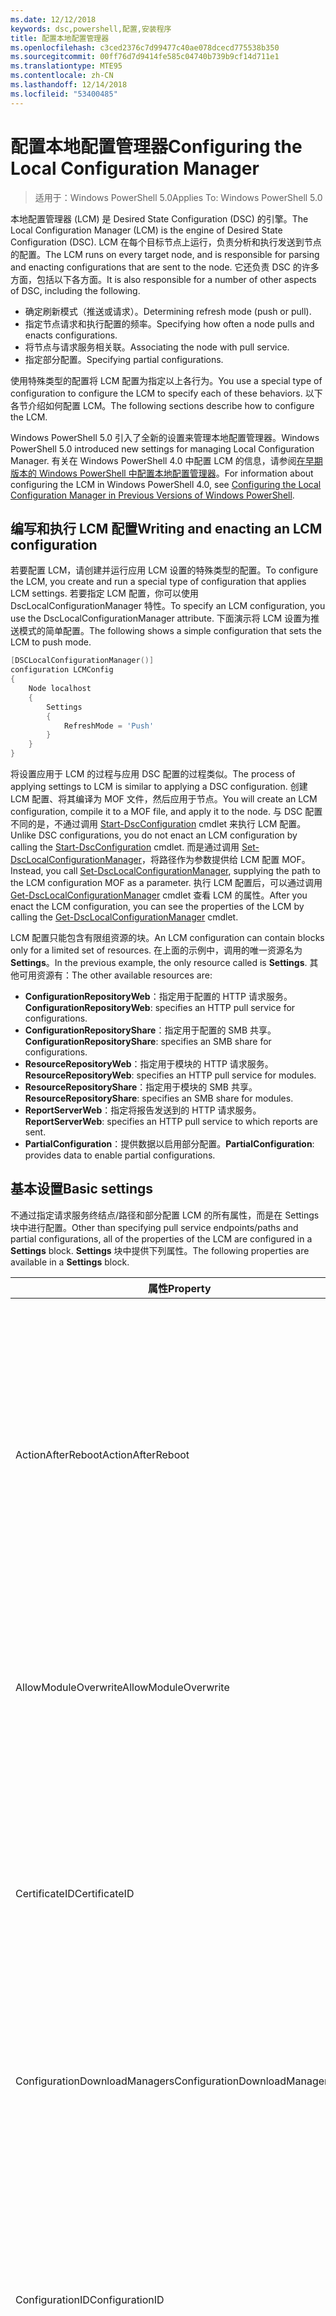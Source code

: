 ```yaml
---
ms.date: 12/12/2018
keywords: dsc,powershell,配置,安装程序
title: 配置本地配置管理器
ms.openlocfilehash: c3ced2376c7d99477c40ae078dcecd775538b350
ms.sourcegitcommit: 00ff76d7d9414fe585c04740b739b9cf14d711e1
ms.translationtype: MTE95
ms.contentlocale: zh-CN
ms.lasthandoff: 12/14/2018
ms.locfileid: "53400485"
---
```

# <a name="configuring-the-local-configuration-manager"></a><span data-ttu-id="1a085-103">配置本地配置管理器</span><span class="sxs-lookup"><span data-stu-id="1a085-103">Configuring the Local Configuration Manager</span></span>

> <span data-ttu-id="1a085-104">适用于：Windows PowerShell 5.0</span><span class="sxs-lookup"><span data-stu-id="1a085-104">Applies To: Windows PowerShell 5.0</span></span>

<span data-ttu-id="1a085-105">本地配置管理器 (LCM) 是 Desired State Configuration (DSC) 的引擎。</span><span class="sxs-lookup"><span data-stu-id="1a085-105">The Local Configuration Manager (LCM) is the engine of Desired State Configuration (DSC).</span></span>
<span data-ttu-id="1a085-106">LCM 在每个目标节点上运行，负责分析和执行发送到节点的配置。</span><span class="sxs-lookup"><span data-stu-id="1a085-106">The LCM runs on every target node, and is responsible for parsing and enacting configurations that are sent to the node.</span></span>
<span data-ttu-id="1a085-107">它还负责 DSC 的许多方面，包括以下各方面。</span><span class="sxs-lookup"><span data-stu-id="1a085-107">It is also responsible for a number of other aspects of DSC, including the following.</span></span>

- <span data-ttu-id="1a085-108">确定刷新模式（推送或请求）。</span><span class="sxs-lookup"><span data-stu-id="1a085-108">Determining refresh mode (push or pull).</span></span>
- <span data-ttu-id="1a085-109">指定节点请求和执行配置的频率。</span><span class="sxs-lookup"><span data-stu-id="1a085-109">Specifying how often a node pulls and enacts configurations.</span></span>
- <span data-ttu-id="1a085-110">将节点与请求服务相关联。</span><span class="sxs-lookup"><span data-stu-id="1a085-110">Associating the node with pull service.</span></span>
- <span data-ttu-id="1a085-111">指定部分配置。</span><span class="sxs-lookup"><span data-stu-id="1a085-111">Specifying partial configurations.</span></span>

<span data-ttu-id="1a085-112">使用特殊类型的配置将 LCM 配置为指定以上各行为。</span><span class="sxs-lookup"><span data-stu-id="1a085-112">You use a special type of configuration to configure the LCM to specify each of these behaviors.</span></span>
<span data-ttu-id="1a085-113">以下各节介绍如何配置 LCM。</span><span class="sxs-lookup"><span data-stu-id="1a085-113">The following sections describe how to configure the LCM.</span></span>

<span data-ttu-id="1a085-114">Windows PowerShell 5.0 引入了全新的设置来管理本地配置管理器。</span><span class="sxs-lookup"><span data-stu-id="1a085-114">Windows PowerShell 5.0 introduced new settings for managing Local Configuration Manager.</span></span>
<span data-ttu-id="1a085-115">有关在 Windows PowerShell 4.0 中配置 LCM 的信息，请参阅[在早期版本的 Windows PowerShell 中配置本地配置管理器](metaconfig4.md)。</span><span class="sxs-lookup"><span data-stu-id="1a085-115">For information about configuring the LCM in Windows PowerShell 4.0, see [Configuring the Local Configuration Manager in Previous Versions of Windows PowerShell](metaconfig4.md).</span></span>

## <a name="writing-and-enacting-an-lcm-configuration"></a><span data-ttu-id="1a085-116">编写和执行 LCM 配置</span><span class="sxs-lookup"><span data-stu-id="1a085-116">Writing and enacting an LCM configuration</span></span>

<span data-ttu-id="1a085-117">若要配置 LCM，请创建并运行应用 LCM 设置的特殊类型的配置。</span><span class="sxs-lookup"><span data-stu-id="1a085-117">To configure the LCM, you create and run a special type of configuration that applies LCM settings.</span></span>
<span data-ttu-id="1a085-118">若要指定 LCM 配置，你可以使用 DscLocalConfigurationManager 特性。</span><span class="sxs-lookup"><span data-stu-id="1a085-118">To specify an LCM configuration, you use the DscLocalConfigurationManager attribute.</span></span>
<span data-ttu-id="1a085-119">下面演示将 LCM 设置为推送模式的简单配置。</span><span class="sxs-lookup"><span data-stu-id="1a085-119">The following shows a simple configuration that sets the LCM to push mode.</span></span>

```powershell
[DSCLocalConfigurationManager()]
configuration LCMConfig
{
    Node localhost
    {
        Settings
        {
            RefreshMode = 'Push'
        }
    }
}
```

<span data-ttu-id="1a085-120">将设置应用于 LCM 的过程与应用 DSC 配置的过程类似。</span><span class="sxs-lookup"><span data-stu-id="1a085-120">The process of applying settings to LCM is similar to applying a DSC configuration.</span></span>
<span data-ttu-id="1a085-121">创建 LCM 配置、将其编译为 MOF 文件，然后应用于节点。</span><span class="sxs-lookup"><span data-stu-id="1a085-121">You will create an LCM configuration, compile it to a MOF file, and apply it to the node.</span></span>
<span data-ttu-id="1a085-122">与 DSC 配置不同的是，不通过调用 [Start-DscConfiguration](/powershell/module/psdesiredstateconfiguration/start-dscconfiguration) cmdlet 来执行 LCM 配置。</span><span class="sxs-lookup"><span data-stu-id="1a085-122">Unlike DSC configurations, you do not enact an LCM configuration by calling the [Start-DscConfiguration](/powershell/module/psdesiredstateconfiguration/start-dscconfiguration) cmdlet.</span></span>
<span data-ttu-id="1a085-123">而是通过调用 [Set-DscLocalConfigurationManager](/powershell/module/PSDesiredStateConfiguration/Set-DscLocalConfigurationManager)，将路径作为参数提供给 LCM 配置 MOF。</span><span class="sxs-lookup"><span data-stu-id="1a085-123">Instead, you call [Set-DscLocalConfigurationManager](/powershell/module/PSDesiredStateConfiguration/Set-DscLocalConfigurationManager), supplying the path to the LCM configuration MOF as a parameter.</span></span>
<span data-ttu-id="1a085-124">执行 LCM 配置后，可以通过调用 [Get-DscLocalConfigurationManager](/powershell/module/PSDesiredStateConfiguration/Get-DscLocalConfigurationManager) cmdlet 查看 LCM 的属性。</span><span class="sxs-lookup"><span data-stu-id="1a085-124">After you enact the LCM configuration, you can see the properties of the LCM by calling the [Get-DscLocalConfigurationManager](/powershell/module/PSDesiredStateConfiguration/Get-DscLocalConfigurationManager) cmdlet.</span></span>

<span data-ttu-id="1a085-125">LCM 配置只能包含有限组资源的块。</span><span class="sxs-lookup"><span data-stu-id="1a085-125">An LCM configuration can contain blocks only for a limited set of resources.</span></span>
<span data-ttu-id="1a085-126">在上面的示例中，调用的唯一资源名为 **Settings**。</span><span class="sxs-lookup"><span data-stu-id="1a085-126">In the previous example, the only resource called is **Settings**.</span></span>
<span data-ttu-id="1a085-127">其他可用资源有：</span><span class="sxs-lookup"><span data-stu-id="1a085-127">The other available resources are:</span></span>

* <span data-ttu-id="1a085-128">**ConfigurationRepositoryWeb**：指定用于配置的 HTTP 请求服务。</span><span class="sxs-lookup"><span data-stu-id="1a085-128">**ConfigurationRepositoryWeb**: specifies an HTTP pull service for configurations.</span></span>
* <span data-ttu-id="1a085-129">**ConfigurationRepositoryShare**：指定用于配置的 SMB 共享。</span><span class="sxs-lookup"><span data-stu-id="1a085-129">**ConfigurationRepositoryShare**: specifies an SMB share for configurations.</span></span>
* <span data-ttu-id="1a085-130">**ResourceRepositoryWeb**：指定用于模块的 HTTP 请求服务。</span><span class="sxs-lookup"><span data-stu-id="1a085-130">**ResourceRepositoryWeb**: specifies an HTTP pull service for modules.</span></span>
* <span data-ttu-id="1a085-131">**ResourceRepositoryShare**：指定用于模块的 SMB 共享。</span><span class="sxs-lookup"><span data-stu-id="1a085-131">**ResourceRepositoryShare**: specifies an SMB share for modules.</span></span>
* <span data-ttu-id="1a085-132">**ReportServerWeb**：指定将报告发送到的 HTTP 请求服务。</span><span class="sxs-lookup"><span data-stu-id="1a085-132">**ReportServerWeb**: specifies an HTTP pull service to which reports are sent.</span></span>
* <span data-ttu-id="1a085-133">**PartialConfiguration**：提供数据以启用部分配置。</span><span class="sxs-lookup"><span data-stu-id="1a085-133">**PartialConfiguration**: provides data to enable partial configurations.</span></span>

## <a name="basic-settings"></a><span data-ttu-id="1a085-134">基本设置</span><span class="sxs-lookup"><span data-stu-id="1a085-134">Basic settings</span></span>

<span data-ttu-id="1a085-135">不通过指定请求服务终结点/路径和部分配置 LCM 的所有属性，而是在 Settings 块中进行配置。</span><span class="sxs-lookup"><span data-stu-id="1a085-135">Other than specifying pull service endpoints/paths and partial configurations, all of the properties of the LCM are configured in a **Settings** block.</span></span>
<span data-ttu-id="1a085-136">**Settings** 块中提供下列属性。</span><span class="sxs-lookup"><span data-stu-id="1a085-136">The following properties are available in a **Settings** block.</span></span>

|  <span data-ttu-id="1a085-137">属性</span><span class="sxs-lookup"><span data-stu-id="1a085-137">Property</span></span>  |  <span data-ttu-id="1a085-138">类型</span><span class="sxs-lookup"><span data-stu-id="1a085-138">Type</span></span>  |  <span data-ttu-id="1a085-139">说明</span><span class="sxs-lookup"><span data-stu-id="1a085-139">Description</span></span>   |
|----------- |------- |--------------- |
| <span data-ttu-id="1a085-140">ActionAfterReboot</span><span class="sxs-lookup"><span data-stu-id="1a085-140">ActionAfterReboot</span></span>| <span data-ttu-id="1a085-141">字符串</span><span class="sxs-lookup"><span data-stu-id="1a085-141">string</span></span>| <span data-ttu-id="1a085-142">指定在应用配置期间重启后进行什么操作。</span><span class="sxs-lookup"><span data-stu-id="1a085-142">Specifies what happens after a reboot during the application of a configuration.</span></span> <span data-ttu-id="1a085-143">可取值为 __ContinueConfiguration__ 和 __StopConfiguration__。</span><span class="sxs-lookup"><span data-stu-id="1a085-143">The possible values are __"ContinueConfiguration"__ and __"StopConfiguration"__.</span></span> <ul><li> <span data-ttu-id="1a085-144">__ContinueConfiguration__：在计算机重新启动后继续应用当前配置。</span><span class="sxs-lookup"><span data-stu-id="1a085-144">__ContinueConfiguration__: Continue applying the current configuration after machine reboot.</span></span> <span data-ttu-id="1a085-145">此为默认值</span><span class="sxs-lookup"><span data-stu-id="1a085-145">This is the default value</span></span></li><li><span data-ttu-id="1a085-146">__StopConfiguration__停止后重新启动计算机的当前配置。</span><span class="sxs-lookup"><span data-stu-id="1a085-146">__StopConfiguration__: Stop the current configuration after machine reboot.</span></span></li></ul>|
| <span data-ttu-id="1a085-147">AllowModuleOverwrite</span><span class="sxs-lookup"><span data-stu-id="1a085-147">AllowModuleOverwrite</span></span>| <span data-ttu-id="1a085-148">布尔</span><span class="sxs-lookup"><span data-stu-id="1a085-148">bool</span></span>| <span data-ttu-id="1a085-149">若允许从请求服务下载的新配置覆盖目标节点上的旧配置，则为 __$TRUE__。</span><span class="sxs-lookup"><span data-stu-id="1a085-149">__$TRUE__ if new configurations downloaded from the pull service are allowed to overwrite the old ones on the target node.</span></span> <span data-ttu-id="1a085-150">否则为 $FALSE。</span><span class="sxs-lookup"><span data-stu-id="1a085-150">Otherwise, $FALSE.</span></span>|
| <span data-ttu-id="1a085-151">CertificateID</span><span class="sxs-lookup"><span data-stu-id="1a085-151">CertificateID</span></span>| <span data-ttu-id="1a085-152">字符串</span><span class="sxs-lookup"><span data-stu-id="1a085-152">string</span></span>| <span data-ttu-id="1a085-153">用于保护在配置中传递的凭据的证书指纹。</span><span class="sxs-lookup"><span data-stu-id="1a085-153">The thumbprint of a certificate used to secure credentials passed in a configuration.</span></span> <span data-ttu-id="1a085-154">更多详细信息，请参阅 [Want to secure credentials in Windows PowerShell Desired State Configuration?（希望在 Windows PowerShell Desired State Configuration 中保护凭据？）](http://blogs.msdn.com/b/powershell/archive/2014/01/31/want-to-secure-credentials-in-windows-powershell-desired-state-configuration.aspx)。</span><span class="sxs-lookup"><span data-stu-id="1a085-154">For more information see [Want to secure credentials in Windows PowerShell Desired State Configuration](http://blogs.msdn.com/b/powershell/archive/2014/01/31/want-to-secure-credentials-in-windows-powershell-desired-state-configuration.aspx)?.</span></span> <br> <span data-ttu-id="1a085-155">__注意：__ 如果使用 Azure 自动化 DSC 请求服务，则会自动进行管理。</span><span class="sxs-lookup"><span data-stu-id="1a085-155">__Note:__ this is managed automatically if using Azure Automation DSC pull service.</span></span>|
| <span data-ttu-id="1a085-156">ConfigurationDownloadManagers</span><span class="sxs-lookup"><span data-stu-id="1a085-156">ConfigurationDownloadManagers</span></span>| <span data-ttu-id="1a085-157">CimInstance[]</span><span class="sxs-lookup"><span data-stu-id="1a085-157">CimInstance[]</span></span>| <span data-ttu-id="1a085-158">已过时。</span><span class="sxs-lookup"><span data-stu-id="1a085-158">Obsolete.</span></span> <span data-ttu-id="1a085-159">使用 __ConfigurationRepositoryWeb__ 和 __ConfigurationRepositoryShare__ 块定义配置请求服务终结点。</span><span class="sxs-lookup"><span data-stu-id="1a085-159">Use __ConfigurationRepositoryWeb__ and __ConfigurationRepositoryShare__ blocks to define configuration pull service endpoints.</span></span>|
| <span data-ttu-id="1a085-160">ConfigurationID</span><span class="sxs-lookup"><span data-stu-id="1a085-160">ConfigurationID</span></span>| <span data-ttu-id="1a085-161">字符串</span><span class="sxs-lookup"><span data-stu-id="1a085-161">string</span></span>| <span data-ttu-id="1a085-162">用于向后兼容早期版本的请求服务。</span><span class="sxs-lookup"><span data-stu-id="1a085-162">For backwards compatibility with older pull service versions.</span></span> <span data-ttu-id="1a085-163">用于标识要从请求服务获取的配置文件的 GUID。</span><span class="sxs-lookup"><span data-stu-id="1a085-163">A GUID that identifies the configuration file to get from a pull service.</span></span> <span data-ttu-id="1a085-164">如果配置 MOF 名为 ConfigurationID.mof，那么节点将在请求服务上请求配置。</span><span class="sxs-lookup"><span data-stu-id="1a085-164">The node will pull configurations on the pull service if the name of the configuration MOF is named ConfigurationID.mof.</span></span><br> <span data-ttu-id="1a085-165">__注意：__ 如果设置此属性，将无法使用 RegistrationKey 将节点注册到请求服务。</span><span class="sxs-lookup"><span data-stu-id="1a085-165">__Note:__ If you set this property, registering the node with a pull service by using __RegistrationKey__ does not work.</span></span> <span data-ttu-id="1a085-166">有关详细信息，请参阅[使用配置名称设置请求客户端](../pull-server/pullClientConfigNames.md)。</span><span class="sxs-lookup"><span data-stu-id="1a085-166">For more information, see [Setting up a pull client with configuration names](../pull-server/pullClientConfigNames.md).</span></span>|
| <span data-ttu-id="1a085-167">ConfigurationMode</span><span class="sxs-lookup"><span data-stu-id="1a085-167">ConfigurationMode</span></span>| <span data-ttu-id="1a085-168">字符串</span><span class="sxs-lookup"><span data-stu-id="1a085-168">string</span></span> | <span data-ttu-id="1a085-169">指定 LCM 实际如何将配置应用到目标节点。</span><span class="sxs-lookup"><span data-stu-id="1a085-169">Specifies how the LCM actually applies the configuration to the target nodes.</span></span> <span data-ttu-id="1a085-170">可能的值为 __ApplyOnly__、__ApplyAndMonitor__ 和 __ApplyAndAutoCorrect__。</span><span class="sxs-lookup"><span data-stu-id="1a085-170">Possible values are __"ApplyOnly"__,__"ApplyAndMonitor"__, and __"ApplyAndAutoCorrect"__.</span></span> <ul><li><span data-ttu-id="1a085-171">__ApplyOnly__：DSC 将应用配置，但若未向目标节点推送新配置或从服务请求新配置，则它不会执行任何进一步操作。</span><span class="sxs-lookup"><span data-stu-id="1a085-171">__ApplyOnly__: DSC applies the configuration and does nothing further unless a new configuration is pushed to the target node or when a new configuration is pulled from a service.</span></span> <span data-ttu-id="1a085-172">首次应用新配置后，DSC 不会检查是否偏离以前配置的状态。</span><span class="sxs-lookup"><span data-stu-id="1a085-172">After initial application of a new configuration, DSC does not check for drift from a previously configured state.</span></span> <span data-ttu-id="1a085-173">请注意，__ApplyOnly__ 生效前，DSC 将尝试应用配置，直到成功为止。</span><span class="sxs-lookup"><span data-stu-id="1a085-173">Note that DSC will attempt to apply the configuration until it is successful before __ApplyOnly__ takes effect.</span></span> </li><li> <span data-ttu-id="1a085-174">__ApplyAndMonitor__：这是默认值。</span><span class="sxs-lookup"><span data-stu-id="1a085-174">__ApplyAndMonitor__: This is the default value.</span></span> <span data-ttu-id="1a085-175">LCM 将应用任意新配置。</span><span class="sxs-lookup"><span data-stu-id="1a085-175">The LCM applies any new configurations.</span></span> <span data-ttu-id="1a085-176">首次应用新配置后，如果目标节点偏离期望状态，则 DSC 将在日志中报告差异。</span><span class="sxs-lookup"><span data-stu-id="1a085-176">After initial application of a new configuration, if the target node drifts from the desired state, DSC reports the discrepancy in logs.</span></span> <span data-ttu-id="1a085-177">请注意，__ApplyAndMonitor__ 生效前，DSC 将尝试应用配置，直到成功为止。</span><span class="sxs-lookup"><span data-stu-id="1a085-177">Note that DSC will attempt to apply the configuration until it is successful before __ApplyAndMonitor__ takes effect.</span></span></li><li><span data-ttu-id="1a085-178">__ApplyAndAutoCorrect__：DSC 将应用任何新配置。</span><span class="sxs-lookup"><span data-stu-id="1a085-178">__ApplyAndAutoCorrect__: DSC applies any new configurations.</span></span> <span data-ttu-id="1a085-179">首次应用新配置后，如果目标节点偏离适当状态，则 DSC 将在日志中报告差异然后重新应用当前配置。</span><span class="sxs-lookup"><span data-stu-id="1a085-179">After initial application of a new configuration, if the target node drifts from the desired state, DSC reports the discrepancy in logs, and then re-applies the current configuration.</span></span></li></ul>|
| <span data-ttu-id="1a085-180">ConfigurationModeFrequencyMins</span><span class="sxs-lookup"><span data-stu-id="1a085-180">ConfigurationModeFrequencyMins</span></span>| <span data-ttu-id="1a085-181">UInt32</span><span class="sxs-lookup"><span data-stu-id="1a085-181">UInt32</span></span>| <span data-ttu-id="1a085-182">检查和应用当前配置的时间间隔（以分钟为单位）。</span><span class="sxs-lookup"><span data-stu-id="1a085-182">How often, in minutes, the current configuration is checked and applied.</span></span> <span data-ttu-id="1a085-183">如果将 ConfigurationMode 属性设置为 ApplyOnly，则将忽略此属性。</span><span class="sxs-lookup"><span data-stu-id="1a085-183">This property is ignored if the ConfigurationMode property is set to ApplyOnly.</span></span> <span data-ttu-id="1a085-184">默认值为 15。</span><span class="sxs-lookup"><span data-stu-id="1a085-184">The default value is 15.</span></span>|
| <span data-ttu-id="1a085-185">DebugMode</span><span class="sxs-lookup"><span data-stu-id="1a085-185">DebugMode</span></span>| <span data-ttu-id="1a085-186">字符串</span><span class="sxs-lookup"><span data-stu-id="1a085-186">string</span></span>| <span data-ttu-id="1a085-187">可取值为 __None__、__ForceModuleImport__ 和 __All__。</span><span class="sxs-lookup"><span data-stu-id="1a085-187">Possible values are __None__, __ForceModuleImport__, and __All__.</span></span> <ul><li><span data-ttu-id="1a085-188">设置为 __None__ 可以使用缓存的资源。</span><span class="sxs-lookup"><span data-stu-id="1a085-188">Set to __None__ to use cached resources.</span></span> <span data-ttu-id="1a085-189">这是默认值，应在生产方案中使用。</span><span class="sxs-lookup"><span data-stu-id="1a085-189">This is the default and should be used in production scenarios.</span></span></li><li><span data-ttu-id="1a085-190">设置为 __ForceModuleImport__ 会导致 LCM 重载所有 DSC 资源模块，即使这些模块之前已被加载并缓存，也是如此。</span><span class="sxs-lookup"><span data-stu-id="1a085-190">Setting to __ForceModuleImport__, causes the LCM to reload any DSC resource modules, even if they have been previously loaded and cached.</span></span> <span data-ttu-id="1a085-191">这会影响 DSC 操作的性能，因为将在使用时重新加载每个模块。</span><span class="sxs-lookup"><span data-stu-id="1a085-191">This impacts the performance of DSC operations as each module is reloaded on use.</span></span> <span data-ttu-id="1a085-192">通常在调试资源时使用此值</span><span class="sxs-lookup"><span data-stu-id="1a085-192">Typically you would use this value while debugging a resource</span></span></li><li><span data-ttu-id="1a085-193">在此版本中，__All__ 等同于 __ForceModuleImport__</span><span class="sxs-lookup"><span data-stu-id="1a085-193">In this release, __All__ is same as __ForceModuleImport__</span></span></li></ul> |
| <span data-ttu-id="1a085-194">RebootNodeIfNeeded</span><span class="sxs-lookup"><span data-stu-id="1a085-194">RebootNodeIfNeeded</span></span>| <span data-ttu-id="1a085-195">布尔</span><span class="sxs-lookup"><span data-stu-id="1a085-195">bool</span></span>| <span data-ttu-id="1a085-196">将此设置为 __$true__，可在应用要求重启的设置后自动重启节点。</span><span class="sxs-lookup"><span data-stu-id="1a085-196">Set this to __$true__ to automatically reboot the node after a configuration that requires reboot is applied.</span></span> <span data-ttu-id="1a085-197">否则，你必须为要求重启的配置手动重启节点。</span><span class="sxs-lookup"><span data-stu-id="1a085-197">Otherwise, you will have to manually reboot the node for any configuration that requires it.</span></span> <span data-ttu-id="1a085-198">默认值为 __$false__。</span><span class="sxs-lookup"><span data-stu-id="1a085-198">The default value is __$false__.</span></span> <span data-ttu-id="1a085-199">若要在通过 DSC（例如 Windows Installer）以外的其他配置执行重启条件时使用此设置，请将此设置和 [xPendingReboot](https://github.com/powershell/xpendingreboot) 模块组合使用。</span><span class="sxs-lookup"><span data-stu-id="1a085-199">To use this setting when a reboot condition is enacted by something other than DSC (such as Windows Installer), combine this setting with the [xPendingReboot](https://github.com/powershell/xpendingreboot) module.</span></span>|
| <span data-ttu-id="1a085-200">RefreshMode</span><span class="sxs-lookup"><span data-stu-id="1a085-200">RefreshMode</span></span>| <span data-ttu-id="1a085-201">字符串</span><span class="sxs-lookup"><span data-stu-id="1a085-201">string</span></span>| <span data-ttu-id="1a085-202">指定 LCM 如何获取配置。</span><span class="sxs-lookup"><span data-stu-id="1a085-202">Specifies how the LCM gets configurations.</span></span> <span data-ttu-id="1a085-203">可取值为 __Disabled__、__Push__ 和 __Pull__。</span><span class="sxs-lookup"><span data-stu-id="1a085-203">The possible values are __"Disabled"__, __"Push"__, and __"Pull"__.</span></span> <ul><li><span data-ttu-id="1a085-204">__Disabled__：DSC 配置对该节点禁用。</span><span class="sxs-lookup"><span data-stu-id="1a085-204">__Disabled__: DSC configurations are disabled for this node.</span></span></li><li> <span data-ttu-id="1a085-205">__Push__：通过调用 [Start-DscConfiguration](/powershell/module/psdesiredstateconfiguration/start-dscconfiguration) cmdlet 启动配置。</span><span class="sxs-lookup"><span data-stu-id="1a085-205">__Push__: Configurations are initiated by calling the [Start-DscConfiguration](/powershell/module/psdesiredstateconfiguration/start-dscconfiguration) cmdlet.</span></span> <span data-ttu-id="1a085-206">将配置立即应用到节点。</span><span class="sxs-lookup"><span data-stu-id="1a085-206">The configuration is applied immediately to the node.</span></span> <span data-ttu-id="1a085-207">这是默认值。</span><span class="sxs-lookup"><span data-stu-id="1a085-207">This is the default value.</span></span></li><li><span data-ttu-id="1a085-208">__Pull：__ 将节点配置为从请求服务或 SMB 路径定期检查配置。</span><span class="sxs-lookup"><span data-stu-id="1a085-208">__Pull:__ The node is configured to regularly check for configurations from a pull service or SMB path.</span></span> <span data-ttu-id="1a085-209">如果此属性被设置为 __Pull__，则必须在 __ConfigurationRepositoryWeb__ 或 __ConfigurationRepositoryShare__ 块中指定 HTTP（服务）或 SMB（共享）路径。</span><span class="sxs-lookup"><span data-stu-id="1a085-209">If this property is set to __Pull__, you must specify an HTTP (service) or SMB (share) path in a __ConfigurationRepositoryWeb__ or __ConfigurationRepositoryShare__ block.</span></span></li></ul>|
| <span data-ttu-id="1a085-210">RefreshFrequencyMins</span><span class="sxs-lookup"><span data-stu-id="1a085-210">RefreshFrequencyMins</span></span>| <span data-ttu-id="1a085-211">Uint32</span><span class="sxs-lookup"><span data-stu-id="1a085-211">Uint32</span></span>| <span data-ttu-id="1a085-212">LCM 按此时间间隔（以分钟为单位）检查请求服务以获取更新的配置。</span><span class="sxs-lookup"><span data-stu-id="1a085-212">The time interval, in minutes, at which the LCM checks a pull service to get updated configurations.</span></span> <span data-ttu-id="1a085-213">如果 LCM 未配置为请求模式，则将忽略此值。</span><span class="sxs-lookup"><span data-stu-id="1a085-213">This value is ignored if the LCM is not configured in pull mode.</span></span> <span data-ttu-id="1a085-214">默认值为 30。</span><span class="sxs-lookup"><span data-stu-id="1a085-214">The default value is 30.</span></span>|
| <span data-ttu-id="1a085-215">ReportManagers</span><span class="sxs-lookup"><span data-stu-id="1a085-215">ReportManagers</span></span>| <span data-ttu-id="1a085-216">CimInstance[]</span><span class="sxs-lookup"><span data-stu-id="1a085-216">CimInstance[]</span></span>| <span data-ttu-id="1a085-217">已过时。</span><span class="sxs-lookup"><span data-stu-id="1a085-217">Obsolete.</span></span> <span data-ttu-id="1a085-218">使用 __ReportServerWeb__ 块定义终结点，以将报告数据发送到请求服务。</span><span class="sxs-lookup"><span data-stu-id="1a085-218">Use __ReportServerWeb__ blocks to define an endpoint to send reporting data to a pull service.</span></span>|
| <span data-ttu-id="1a085-219">ResourceModuleManagers</span><span class="sxs-lookup"><span data-stu-id="1a085-219">ResourceModuleManagers</span></span>| <span data-ttu-id="1a085-220">CimInstance[]</span><span class="sxs-lookup"><span data-stu-id="1a085-220">CimInstance[]</span></span>| <span data-ttu-id="1a085-221">已过时。</span><span class="sxs-lookup"><span data-stu-id="1a085-221">Obsolete.</span></span> <span data-ttu-id="1a085-222">使用 __ResourceRepositoryWeb__ 和 __ResourceRepositoryShare__ 块分别定义请求服务 HTTP 终结点和 SMB 路径。</span><span class="sxs-lookup"><span data-stu-id="1a085-222">Use __ResourceRepositoryWeb__ and __ResourceRepositoryShare__ blocks to define pull service HTTP endpoints or SMB paths, respectively.</span></span>|
| <span data-ttu-id="1a085-223">PartialConfigurations</span><span class="sxs-lookup"><span data-stu-id="1a085-223">PartialConfigurations</span></span>| <span data-ttu-id="1a085-224">CimInstance</span><span class="sxs-lookup"><span data-stu-id="1a085-224">CimInstance</span></span>| <span data-ttu-id="1a085-225">未实现。</span><span class="sxs-lookup"><span data-stu-id="1a085-225">Not implemented.</span></span> <span data-ttu-id="1a085-226">不使用。</span><span class="sxs-lookup"><span data-stu-id="1a085-226">Do not use.</span></span>|
| <span data-ttu-id="1a085-227">StatusRetentionTimeInDays</span><span class="sxs-lookup"><span data-stu-id="1a085-227">StatusRetentionTimeInDays</span></span> | <span data-ttu-id="1a085-228">UInt32</span><span class="sxs-lookup"><span data-stu-id="1a085-228">UInt32</span></span>| <span data-ttu-id="1a085-229">LCM 保留当前配置状态的天数。</span><span class="sxs-lookup"><span data-stu-id="1a085-229">The number of days the LCM keeps the status of the current configuration.</span></span>|

## <a name="pull-service"></a><span data-ttu-id="1a085-230">请求服务</span><span class="sxs-lookup"><span data-stu-id="1a085-230">Pull service</span></span>

<span data-ttu-id="1a085-231">LCM 配置支持定义以下类型的请求服务终结点：</span><span class="sxs-lookup"><span data-stu-id="1a085-231">LCM configuration supports defining the following types of pull service endpoints:</span></span>

- <span data-ttu-id="1a085-232">**配置服务器**：DSC 配置的存储库。</span><span class="sxs-lookup"><span data-stu-id="1a085-232">**Configuration server**: A repository for DSC configurations.</span></span> <span data-ttu-id="1a085-233">使用 **ConfigurationRepositoryWeb**（对于基于 Web 的服务器）和 **ConfigurationRepositoryShare**（对于基于 SMB 的服务器）块定义配置服务器。</span><span class="sxs-lookup"><span data-stu-id="1a085-233">Define configuration servers by using **ConfigurationRepositoryWeb** (for web-based servers) and **ConfigurationRepositoryShare** (for SMB-based servers) blocks.</span></span>
- <span data-ttu-id="1a085-234">**资源服务器**:有关 DSC 资源，打包为 PowerShell 模块存储库。</span><span class="sxs-lookup"><span data-stu-id="1a085-234">**Resource server**: A repository for DSC resources, packaged as PowerShell modules.</span></span> <span data-ttu-id="1a085-235">使用 **ResourceRepositoryWeb**（对于基于 Web 的服务器）和 **ResourceRepositoryShare**（对于基于 SMB 的服务器）块定义资源服务器。</span><span class="sxs-lookup"><span data-stu-id="1a085-235">Define resource servers by using **ResourceRepositoryWeb** (for web-based servers) and **ResourceRepositoryShare** (for SMB-based servers) blocks.</span></span>
- <span data-ttu-id="1a085-236">**报表服务器**：DSC 将报表数据发送到的服务。</span><span class="sxs-lookup"><span data-stu-id="1a085-236">**Report server**: A service that DSC sends report data to.</span></span> <span data-ttu-id="1a085-237">使用 **ReportServerWeb** 块定义报表服务器。</span><span class="sxs-lookup"><span data-stu-id="1a085-237">Define report servers by using **ReportServerWeb** blocks.</span></span> <span data-ttu-id="1a085-238">报表服务器必须是 Web 服务。</span><span class="sxs-lookup"><span data-stu-id="1a085-238">A report server must be a web service.</span></span>

<span data-ttu-id="1a085-239">有关请求服务的更多详细信息，请参阅 [Desired State Configuration 请求服务](../pull-server/pullServer.md)。</span><span class="sxs-lookup"><span data-stu-id="1a085-239">For more details on pull service see, [Desired State Configuration Pull Service](../pull-server/pullServer.md).</span></span>

## <a name="configuration-server-blocks"></a><span data-ttu-id="1a085-240">配置服务器块</span><span class="sxs-lookup"><span data-stu-id="1a085-240">Configuration server blocks</span></span>

<span data-ttu-id="1a085-241">若要定义基于 Web 的配置服务器，请创建 **ConfigurationRepositoryWeb** 块。</span><span class="sxs-lookup"><span data-stu-id="1a085-241">To define a web-based configuration server, you create a **ConfigurationRepositoryWeb** block.</span></span>
<span data-ttu-id="1a085-242">**ConfigurationRepositoryWeb** 定义以下属性。</span><span class="sxs-lookup"><span data-stu-id="1a085-242">A **ConfigurationRepositoryWeb** defines the following properties.</span></span>

|<span data-ttu-id="1a085-243">属性</span><span class="sxs-lookup"><span data-stu-id="1a085-243">Property</span></span>|<span data-ttu-id="1a085-244">类型</span><span class="sxs-lookup"><span data-stu-id="1a085-244">Type</span></span>|<span data-ttu-id="1a085-245">说明</span><span class="sxs-lookup"><span data-stu-id="1a085-245">Description</span></span>|
|---|---|---|
|<span data-ttu-id="1a085-246">AllowUnsecureConnection</span><span class="sxs-lookup"><span data-stu-id="1a085-246">AllowUnsecureConnection</span></span>|<span data-ttu-id="1a085-247">布尔</span><span class="sxs-lookup"><span data-stu-id="1a085-247">bool</span></span>|<span data-ttu-id="1a085-248">设置为 **$TRUE** 以允许无需身份验证即可从节点连接到服务器。</span><span class="sxs-lookup"><span data-stu-id="1a085-248">Set to **$TRUE** to allow connections from the node to the server without authentication.</span></span> <span data-ttu-id="1a085-249">设置为 **$FALSE** 以要求进行身份验证。</span><span class="sxs-lookup"><span data-stu-id="1a085-249">Set to **$FALSE** to require authentication.</span></span>|
|<span data-ttu-id="1a085-250">CertificateID</span><span class="sxs-lookup"><span data-stu-id="1a085-250">CertificateID</span></span>|<span data-ttu-id="1a085-251">字符串</span><span class="sxs-lookup"><span data-stu-id="1a085-251">string</span></span>|<span data-ttu-id="1a085-252">用于向服务器进行身份验证的证书指纹。</span><span class="sxs-lookup"><span data-stu-id="1a085-252">The thumbprint of a certificate used to authenticate to the server.</span></span>|
|<span data-ttu-id="1a085-253">ConfigurationNames</span><span class="sxs-lookup"><span data-stu-id="1a085-253">ConfigurationNames</span></span>|<span data-ttu-id="1a085-254">string[]</span><span class="sxs-lookup"><span data-stu-id="1a085-254">String[]</span></span>|<span data-ttu-id="1a085-255">目标节点将请求的配置名称的数组。</span><span class="sxs-lookup"><span data-stu-id="1a085-255">An array of names of configurations to be pulled by the target node.</span></span> <span data-ttu-id="1a085-256">仅当通过 RegistrationKey 将节点注册到请求服务后，才使用这些操作。</span><span class="sxs-lookup"><span data-stu-id="1a085-256">These are used only if the node is registered with the pull service by using a **RegistrationKey**.</span></span> <span data-ttu-id="1a085-257">有关详细信息，请参阅[使用配置名称设置请求客户端](../pull-server/pullClientConfigNames.md)。</span><span class="sxs-lookup"><span data-stu-id="1a085-257">For more information, see [Setting up a pull client with configuration names](../pull-server/pullClientConfigNames.md).</span></span>|
|<span data-ttu-id="1a085-258">RegistrationKey</span><span class="sxs-lookup"><span data-stu-id="1a085-258">RegistrationKey</span></span>|<span data-ttu-id="1a085-259">字符串</span><span class="sxs-lookup"><span data-stu-id="1a085-259">string</span></span>|<span data-ttu-id="1a085-260">用于将节点注册到请求服务的 GUID。</span><span class="sxs-lookup"><span data-stu-id="1a085-260">A GUID that registers the node with the pull service.</span></span> <span data-ttu-id="1a085-261">有关详细信息，请参阅[使用配置名称设置请求客户端](../pull-server/pullClientConfigNames.md)。</span><span class="sxs-lookup"><span data-stu-id="1a085-261">For more information, see [Setting up a pull client with configuration names](../pull-server/pullClientConfigNames.md).</span></span>|
|<span data-ttu-id="1a085-262">ServerURL</span><span class="sxs-lookup"><span data-stu-id="1a085-262">ServerURL</span></span>|<span data-ttu-id="1a085-263">字符串</span><span class="sxs-lookup"><span data-stu-id="1a085-263">string</span></span>|<span data-ttu-id="1a085-264">配置服务的 URL。</span><span class="sxs-lookup"><span data-stu-id="1a085-264">The URL of the configuration service.</span></span>|

<span data-ttu-id="1a085-265">提供简化本地节点的 ConfigurationRepositoryWeb 值配置的示例脚本 - 请参阅[生成 DSC 元配置](https://docs.microsoft.com/en-us/azure/automation/automation-dsc-onboarding#generating-dsc-metaconfigurations)</span><span class="sxs-lookup"><span data-stu-id="1a085-265">An example script to simplify configuring the ConfigurationRepositoryWeb value for on-premises nodes is available - see [Generating DSC metaconfigurations](https://docs.microsoft.com/en-us/azure/automation/automation-dsc-onboarding#generating-dsc-metaconfigurations)</span></span>

<span data-ttu-id="1a085-266">要定义基于 SMB 的配置服务器，请创建 **ConfigurationRepositoryShare** 块。</span><span class="sxs-lookup"><span data-stu-id="1a085-266">To define an SMB-based configuration server, you create a **ConfigurationRepositoryShare** block.</span></span>
<span data-ttu-id="1a085-267">**ConfigurationRepositoryShare** 定义以下属性。</span><span class="sxs-lookup"><span data-stu-id="1a085-267">A **ConfigurationRepositoryShare** defines the following properties.</span></span>

|<span data-ttu-id="1a085-268">属性</span><span class="sxs-lookup"><span data-stu-id="1a085-268">Property</span></span>|<span data-ttu-id="1a085-269">类型</span><span class="sxs-lookup"><span data-stu-id="1a085-269">Type</span></span>|<span data-ttu-id="1a085-270">说明</span><span class="sxs-lookup"><span data-stu-id="1a085-270">Description</span></span>|
|---|---|---|
|<span data-ttu-id="1a085-271">凭据</span><span class="sxs-lookup"><span data-stu-id="1a085-271">Credential</span></span>|<span data-ttu-id="1a085-272">MSFT_Credential</span><span class="sxs-lookup"><span data-stu-id="1a085-272">MSFT_Credential</span></span>|<span data-ttu-id="1a085-273">用于对 SMB 共享进行身份验证的凭据。</span><span class="sxs-lookup"><span data-stu-id="1a085-273">The credential used to authenticate to the SMB share.</span></span>|
|<span data-ttu-id="1a085-274">SourcePath</span><span class="sxs-lookup"><span data-stu-id="1a085-274">SourcePath</span></span>|<span data-ttu-id="1a085-275">字符串</span><span class="sxs-lookup"><span data-stu-id="1a085-275">string</span></span>|<span data-ttu-id="1a085-276">SMB 共享的路径。</span><span class="sxs-lookup"><span data-stu-id="1a085-276">The path of the SMB share.</span></span>|

## <a name="resource-server-blocks"></a><span data-ttu-id="1a085-277">资源服务器块</span><span class="sxs-lookup"><span data-stu-id="1a085-277">Resource server blocks</span></span>

<span data-ttu-id="1a085-278">若要定义基于 Web 的资源服务器，请创建 **ResourceRepositoryWeb** 块。</span><span class="sxs-lookup"><span data-stu-id="1a085-278">To define a web-based resource server, you create a **ResourceRepositoryWeb** block.</span></span>
<span data-ttu-id="1a085-279">**ResourceRepositoryWeb** 定义以下属性。</span><span class="sxs-lookup"><span data-stu-id="1a085-279">A **ResourceRepositoryWeb** defines the following properties.</span></span>

|<span data-ttu-id="1a085-280">属性</span><span class="sxs-lookup"><span data-stu-id="1a085-280">Property</span></span>|<span data-ttu-id="1a085-281">类型</span><span class="sxs-lookup"><span data-stu-id="1a085-281">Type</span></span>|<span data-ttu-id="1a085-282">说明</span><span class="sxs-lookup"><span data-stu-id="1a085-282">Description</span></span>|
|---|---|---|
|<span data-ttu-id="1a085-283">AllowUnsecureConnection</span><span class="sxs-lookup"><span data-stu-id="1a085-283">AllowUnsecureConnection</span></span>|<span data-ttu-id="1a085-284">布尔</span><span class="sxs-lookup"><span data-stu-id="1a085-284">bool</span></span>|<span data-ttu-id="1a085-285">设置为 **$TRUE** 以允许无需身份验证即可从节点连接到服务器。</span><span class="sxs-lookup"><span data-stu-id="1a085-285">Set to **$TRUE** to allow connections from the node to the server without authentication.</span></span> <span data-ttu-id="1a085-286">设置为 **$FALSE** 以要求进行身份验证。</span><span class="sxs-lookup"><span data-stu-id="1a085-286">Set to **$FALSE** to require authentication.</span></span>|
|<span data-ttu-id="1a085-287">CertificateID</span><span class="sxs-lookup"><span data-stu-id="1a085-287">CertificateID</span></span>|<span data-ttu-id="1a085-288">字符串</span><span class="sxs-lookup"><span data-stu-id="1a085-288">string</span></span>|<span data-ttu-id="1a085-289">用于向服务器进行身份验证的证书指纹。</span><span class="sxs-lookup"><span data-stu-id="1a085-289">The thumbprint of a certificate used to authenticate to the server.</span></span>|
|<span data-ttu-id="1a085-290">RegistrationKey</span><span class="sxs-lookup"><span data-stu-id="1a085-290">RegistrationKey</span></span>|<span data-ttu-id="1a085-291">字符串</span><span class="sxs-lookup"><span data-stu-id="1a085-291">string</span></span>|<span data-ttu-id="1a085-292">用于将节点标识到请求服务的 GUID。</span><span class="sxs-lookup"><span data-stu-id="1a085-292">A GUID that identifies the node to the pull service.</span></span>|
|<span data-ttu-id="1a085-293">ServerURL</span><span class="sxs-lookup"><span data-stu-id="1a085-293">ServerURL</span></span>|<span data-ttu-id="1a085-294">字符串</span><span class="sxs-lookup"><span data-stu-id="1a085-294">string</span></span>|<span data-ttu-id="1a085-295">配置服务器的 URL。</span><span class="sxs-lookup"><span data-stu-id="1a085-295">The URL of the configuration server.</span></span>|

<span data-ttu-id="1a085-296">提供简化本地节点的 ResourceRepositoryWeb 值配置的示例脚本 - 请参阅[生成 DSC 元配置](https://docs.microsoft.com/en-us/azure/automation/automation-dsc-onboarding#generating-dsc-metaconfigurations)</span><span class="sxs-lookup"><span data-stu-id="1a085-296">An example script to simplify configuring the ResourceRepositoryWeb value for on-premises nodes is available - see [Generating DSC metaconfigurations](https://docs.microsoft.com/en-us/azure/automation/automation-dsc-onboarding#generating-dsc-metaconfigurations)</span></span>

<span data-ttu-id="1a085-297">若要定义的基于 SMB 的资源服务器，请创建 **ResourceRepositoryShare** 块。</span><span class="sxs-lookup"><span data-stu-id="1a085-297">To define an SMB-based resource server, you create a **ResourceRepositoryShare** block.</span></span>
<span data-ttu-id="1a085-298">**ResourceRepositoryShare** 定义以下属性。</span><span class="sxs-lookup"><span data-stu-id="1a085-298">**ResourceRepositoryShare** defines the following properties.</span></span>

|<span data-ttu-id="1a085-299">属性</span><span class="sxs-lookup"><span data-stu-id="1a085-299">Property</span></span>|<span data-ttu-id="1a085-300">类型</span><span class="sxs-lookup"><span data-stu-id="1a085-300">Type</span></span>|<span data-ttu-id="1a085-301">说明</span><span class="sxs-lookup"><span data-stu-id="1a085-301">Description</span></span>|
|---|---|---|
|<span data-ttu-id="1a085-302">凭据</span><span class="sxs-lookup"><span data-stu-id="1a085-302">Credential</span></span>|<span data-ttu-id="1a085-303">MSFT_Credential</span><span class="sxs-lookup"><span data-stu-id="1a085-303">MSFT_Credential</span></span>|<span data-ttu-id="1a085-304">用于对 SMB 共享进行身份验证的凭据。</span><span class="sxs-lookup"><span data-stu-id="1a085-304">The credential used to authenticate to the SMB share.</span></span> <span data-ttu-id="1a085-305">有关传递凭据的示例，请参阅[设置 DSC SMB 请求服务器](../pull-server/pullServerSMB.md)</span><span class="sxs-lookup"><span data-stu-id="1a085-305">For an example of passing credentials, see [Setting up a DSC SMB pull server](../pull-server/pullServerSMB.md)</span></span>|
|<span data-ttu-id="1a085-306">SourcePath</span><span class="sxs-lookup"><span data-stu-id="1a085-306">SourcePath</span></span>|<span data-ttu-id="1a085-307">字符串</span><span class="sxs-lookup"><span data-stu-id="1a085-307">string</span></span>|<span data-ttu-id="1a085-308">SMB 共享的路径。</span><span class="sxs-lookup"><span data-stu-id="1a085-308">The path of the SMB share.</span></span>|

## <a name="report-server-blocks"></a><span data-ttu-id="1a085-309">报表服务器块</span><span class="sxs-lookup"><span data-stu-id="1a085-309">Report server blocks</span></span>

<span data-ttu-id="1a085-310">若要定义报表服务器，请创建 **ReportServerWeb** 块。</span><span class="sxs-lookup"><span data-stu-id="1a085-310">To define a report server, you create a **ReportServerWeb** block.</span></span>
<span data-ttu-id="1a085-311">报表服务器角色与基于 SMB 的请求服务不兼容。</span><span class="sxs-lookup"><span data-stu-id="1a085-311">The report server role is not compatible with SMB based pull service.</span></span>
<span data-ttu-id="1a085-312">**ReportServerWeb** 定义以下属性。</span><span class="sxs-lookup"><span data-stu-id="1a085-312">**ReportServerWeb** defines the following properties.</span></span>

|<span data-ttu-id="1a085-313">属性</span><span class="sxs-lookup"><span data-stu-id="1a085-313">Property</span></span>|<span data-ttu-id="1a085-314">类型</span><span class="sxs-lookup"><span data-stu-id="1a085-314">Type</span></span>|<span data-ttu-id="1a085-315">说明</span><span class="sxs-lookup"><span data-stu-id="1a085-315">Description</span></span>|
|---|---|---|
|<span data-ttu-id="1a085-316">AllowUnsecureConnection</span><span class="sxs-lookup"><span data-stu-id="1a085-316">AllowUnsecureConnection</span></span>|<span data-ttu-id="1a085-317">布尔</span><span class="sxs-lookup"><span data-stu-id="1a085-317">bool</span></span>|<span data-ttu-id="1a085-318">设置为 **$TRUE** 以允许无需身份验证即可从节点连接到服务器。</span><span class="sxs-lookup"><span data-stu-id="1a085-318">Set to **$TRUE** to allow connections from the node to the server without authentication.</span></span> <span data-ttu-id="1a085-319">设置为 **$FALSE** 以要求进行身份验证。</span><span class="sxs-lookup"><span data-stu-id="1a085-319">Set to **$FALSE** to require authentication.</span></span>|
|<span data-ttu-id="1a085-320">CertificateID</span><span class="sxs-lookup"><span data-stu-id="1a085-320">CertificateID</span></span>|<span data-ttu-id="1a085-321">字符串</span><span class="sxs-lookup"><span data-stu-id="1a085-321">string</span></span>|<span data-ttu-id="1a085-322">用于向服务器进行身份验证的证书指纹。</span><span class="sxs-lookup"><span data-stu-id="1a085-322">The thumbprint of a certificate used to authenticate to the server.</span></span>|
|<span data-ttu-id="1a085-323">RegistrationKey</span><span class="sxs-lookup"><span data-stu-id="1a085-323">RegistrationKey</span></span>|<span data-ttu-id="1a085-324">字符串</span><span class="sxs-lookup"><span data-stu-id="1a085-324">string</span></span>|<span data-ttu-id="1a085-325">用于将节点标识到请求服务的 GUID。</span><span class="sxs-lookup"><span data-stu-id="1a085-325">A GUID that identifies the node to the pull service.</span></span>|
|<span data-ttu-id="1a085-326">ServerURL</span><span class="sxs-lookup"><span data-stu-id="1a085-326">ServerURL</span></span>|<span data-ttu-id="1a085-327">字符串</span><span class="sxs-lookup"><span data-stu-id="1a085-327">string</span></span>|<span data-ttu-id="1a085-328">配置服务器的 URL。</span><span class="sxs-lookup"><span data-stu-id="1a085-328">The URL of the configuration server.</span></span>|

<span data-ttu-id="1a085-329">提供简化本地节点的 ReportServerWeb 值配置的示例脚本 - 请参阅[生成 DSC 元配置](https://docs.microsoft.com/en-us/azure/automation/automation-dsc-onboarding#generating-dsc-metaconfigurations)</span><span class="sxs-lookup"><span data-stu-id="1a085-329">An example script to simplify configuring the ReportServerWeb value for on-premises nodes is available - see [Generating DSC metaconfigurations](https://docs.microsoft.com/en-us/azure/automation/automation-dsc-onboarding#generating-dsc-metaconfigurations)</span></span>

## <a name="partial-configurations"></a><span data-ttu-id="1a085-330">部分配置</span><span class="sxs-lookup"><span data-stu-id="1a085-330">Partial configurations</span></span>

<span data-ttu-id="1a085-331">若要定义部分配置，请创建 **PartialConfiguration** 块。</span><span class="sxs-lookup"><span data-stu-id="1a085-331">To define a partial configuration, you create a **PartialConfiguration** block.</span></span>
<span data-ttu-id="1a085-332">有关部分配置的详细信息，请参阅 [DSC 部分配置](../pull-server/partialConfigs.md)。</span><span class="sxs-lookup"><span data-stu-id="1a085-332">For more information about partial configurations, see [DSC Partial configurations](../pull-server/partialConfigs.md).</span></span>
<span data-ttu-id="1a085-333">**PartialConfiguration** 定义以下属性。</span><span class="sxs-lookup"><span data-stu-id="1a085-333">**PartialConfiguration** defines the following properties.</span></span>

|<span data-ttu-id="1a085-334">属性</span><span class="sxs-lookup"><span data-stu-id="1a085-334">Property</span></span>|<span data-ttu-id="1a085-335">类型</span><span class="sxs-lookup"><span data-stu-id="1a085-335">Type</span></span>|<span data-ttu-id="1a085-336">说明</span><span class="sxs-lookup"><span data-stu-id="1a085-336">Description</span></span>|
|---|---|---|
|<span data-ttu-id="1a085-337">ConfigurationSource</span><span class="sxs-lookup"><span data-stu-id="1a085-337">ConfigurationSource</span></span>|<span data-ttu-id="1a085-338">string[]</span><span class="sxs-lookup"><span data-stu-id="1a085-338">string[]</span></span>|<span data-ttu-id="1a085-339">以前在 ConfigurationRepositoryWeb 和 ConfigurationRepositoryShare 块中定义的配置服务器的名称数组，将从其中拉取部分配置。</span><span class="sxs-lookup"><span data-stu-id="1a085-339">An array of names of configuration servers, previously defined in **ConfigurationRepositoryWeb** and **ConfigurationRepositoryShare** blocks, where the partial configuration is pulled from.</span></span>|
|<span data-ttu-id="1a085-340">DependsOn</span><span class="sxs-lookup"><span data-stu-id="1a085-340">DependsOn</span></span>|<span data-ttu-id="1a085-341">string{}</span><span class="sxs-lookup"><span data-stu-id="1a085-341">string{}</span></span>|<span data-ttu-id="1a085-342">应用此部分配置之前必须完成的其他配置名称的列表。</span><span class="sxs-lookup"><span data-stu-id="1a085-342">A list of names of other configurations that must be completed before this partial configuration is applied.</span></span>|
|<span data-ttu-id="1a085-343">说明</span><span class="sxs-lookup"><span data-stu-id="1a085-343">Description</span></span>|<span data-ttu-id="1a085-344">字符串</span><span class="sxs-lookup"><span data-stu-id="1a085-344">string</span></span>|<span data-ttu-id="1a085-345">用于描述部分配置的文本。</span><span class="sxs-lookup"><span data-stu-id="1a085-345">Text used to describe the partial configuration.</span></span>|
|<span data-ttu-id="1a085-346">ExclusiveResources</span><span class="sxs-lookup"><span data-stu-id="1a085-346">ExclusiveResources</span></span>|<span data-ttu-id="1a085-347">string[]</span><span class="sxs-lookup"><span data-stu-id="1a085-347">string[]</span></span>|<span data-ttu-id="1a085-348">此部分配置专用的资源数组。</span><span class="sxs-lookup"><span data-stu-id="1a085-348">An array of resources exclusive to this partial configuration.</span></span>|
|<span data-ttu-id="1a085-349">RefreshMode</span><span class="sxs-lookup"><span data-stu-id="1a085-349">RefreshMode</span></span>|<span data-ttu-id="1a085-350">字符串</span><span class="sxs-lookup"><span data-stu-id="1a085-350">string</span></span>|<span data-ttu-id="1a085-351">指定 LCM 如何获取此部分配置。</span><span class="sxs-lookup"><span data-stu-id="1a085-351">Specifies how the LCM gets this partial configuration.</span></span> <span data-ttu-id="1a085-352">可取值为 __Disabled__、__Push__ 和 __Pull__。</span><span class="sxs-lookup"><span data-stu-id="1a085-352">The possible values are __"Disabled"__, __"Push"__, and __"Pull"__.</span></span> <ul><li><span data-ttu-id="1a085-353">__Disabled__：禁用此部分配置。</span><span class="sxs-lookup"><span data-stu-id="1a085-353">__Disabled__: This partial configuration is disabled.</span></span></li><li> <span data-ttu-id="1a085-354">__Push__：通过调用 [Publish-DscConfiguration](/powershell/module/PSDesiredStateConfiguration/Publish-DscConfiguration) cmdlet 将部分配置推送到节点。</span><span class="sxs-lookup"><span data-stu-id="1a085-354">__Push__: The partial configuration is pushed to the node by calling the [Publish-DscConfiguration](/powershell/module/PSDesiredStateConfiguration/Publish-DscConfiguration) cmdlet.</span></span> <span data-ttu-id="1a085-355">从服务推送或请求该节点的所有部分配置后，可以通过调用 `Start-DscConfiguration –UseExisting` 来启动配置。</span><span class="sxs-lookup"><span data-stu-id="1a085-355">After all partial configurations for the node are either pushed or pulled from a service, the configuration can be started by calling `Start-DscConfiguration –UseExisting`.</span></span> <span data-ttu-id="1a085-356">这是默认值。</span><span class="sxs-lookup"><span data-stu-id="1a085-356">This is the default value.</span></span></li><li><span data-ttu-id="1a085-357">__Pull：__ 将节点配置为从请求服务定期检查部分配置。</span><span class="sxs-lookup"><span data-stu-id="1a085-357">__Pull:__ The node is configured to regularly check for partial configuration from a pull service.</span></span> <span data-ttu-id="1a085-358">如果将此属性设置为 __Pull__，则必须在 __ConfigurationSource__ 属性中指定请求服务。</span><span class="sxs-lookup"><span data-stu-id="1a085-358">If this property is set to __Pull__, you must specify a pull service in a __ConfigurationSource__ property.</span></span> <span data-ttu-id="1a085-359">有关 Azure 自动化请求服务的详细信息，请参阅 [Azure 自动化 DSC 概述](https://docs.microsoft.com/en-us/azure/automation/automation-dsc-overview)。</span><span class="sxs-lookup"><span data-stu-id="1a085-359">For more information about Azure Automation pull service, see [Azure Automation DSC Overview](https://docs.microsoft.com/en-us/azure/automation/automation-dsc-overview).</span></span></li></ul>|
|<span data-ttu-id="1a085-360">ResourceModuleSource</span><span class="sxs-lookup"><span data-stu-id="1a085-360">ResourceModuleSource</span></span>|<span data-ttu-id="1a085-361">string[]</span><span class="sxs-lookup"><span data-stu-id="1a085-361">string[]</span></span>|<span data-ttu-id="1a085-362">可从中下载此部分配置所需资源的资源服务器的名称数组。</span><span class="sxs-lookup"><span data-stu-id="1a085-362">An array of the names of resource servers from which to download required resources for this partial configuration.</span></span> <span data-ttu-id="1a085-363">这些名称必须表示之前在 ResourceRepositoryWeb 和 ResourceRepositoryShare 块中定义的服务终结点。</span><span class="sxs-lookup"><span data-stu-id="1a085-363">These names must refer to service endpoints previously defined in **ResourceRepositoryWeb** and **ResourceRepositoryShare** blocks.</span></span>|

<span data-ttu-id="1a085-364">__注意：__ Azure 自动化 DSC 支持部分配置，但每个节点只能从每个自动化帐户中请求一个配置。</span><span class="sxs-lookup"><span data-stu-id="1a085-364">__Note:__ partial configurations are supported with Azure Automation DSC, but only one configuration can be pulled from each automation account per node.</span></span>

## <a name="see-also"></a><span data-ttu-id="1a085-365">另请参阅</span><span class="sxs-lookup"><span data-stu-id="1a085-365">See Also</span></span>

### <a name="concepts"></a><span data-ttu-id="1a085-366">概念</span><span class="sxs-lookup"><span data-stu-id="1a085-366">Concepts</span></span>
[<span data-ttu-id="1a085-367">Desired State Configuration 概述</span><span class="sxs-lookup"><span data-stu-id="1a085-367">Desired State Configuration Overview</span></span>](../overview/overview.md)

[<span data-ttu-id="1a085-368">Azure 自动化 DSC 入门</span><span class="sxs-lookup"><span data-stu-id="1a085-368">Getting started with Azure Automation DSC</span></span>](https://docs.microsoft.com/en-us/azure/automation/automation-dsc-getting-started)

### <a name="other-resources"></a><span data-ttu-id="1a085-369">其他资源</span><span class="sxs-lookup"><span data-stu-id="1a085-369">Other Resources</span></span>

[<span data-ttu-id="1a085-370">Set-DscLocalConfigurationManager</span><span class="sxs-lookup"><span data-stu-id="1a085-370">Set-DscLocalConfigurationManager</span></span>](/powershell/module/PSDesiredStateConfiguration/Set-DscLocalConfigurationManager)

[<span data-ttu-id="1a085-371">使用配置名称设置请求客户端</span><span class="sxs-lookup"><span data-stu-id="1a085-371">Setting up a pull client with configuration names</span></span>](../pull-server/pullClientConfigNames.md)
